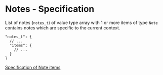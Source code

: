 # Notes - Specification

List of notes (`notes_t`) of value type array with 1 or more items of type `Note` contains notes which are specific to
the current context.

```
"notes_t": {
  // ...
  "items": {
    // ...
  }
}
```

[Specification of Note items](notes/note-spec.en.md)
